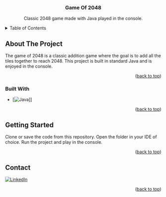 <a name="readme-top"></a>

<!-- PROJECT TITLE -->
<br />
<div align="center">
<h3 align="center">Game Of 2048</h3>
  <p align="center">
    Classic 2048 game made with Java played in the console.
    <br />
  </p>
</div>



<!-- TABLE OF CONTENTS -->
<details>
  <summary>Table of Contents</summary>
  <ol>
    <li>
      <a href="#about-the-project">About The Project</a>
      <ul>
        <li><a href="#built-with">Built With</a></li>
      </ul>
    </li>
    <li>
      <a href="#getting-started">Getting Started</a>
      </ul>
    </li>
    <li><a href="#contact">Contact</a></li>
  </ol>
</details>



## About The Project

The game of 2048 is a classic addition game where the goal is to add all the tiles together to reach 2048. This project is built in standard Java and is enjoyed in the console.

<p align="right">(<a href="#readme-top">back to top</a>)</p>



### Built With

* [![Java][Java]]]

<p align="right">(<a href="#readme-top">back to top</a>)</p>


## Getting Started

Clone or save the code from this repository. Open the folder in your IDE of choice.
Run the project and play in the console.

<p align="right">(<a href="#readme-top">back to top</a>)</p>

## Contact

[![LinkedIn][linkedin-shield]][linkedin-url]
<br/>

<p align="right">(<a href="#readme-top">back to top</a>)</p>




<!-- MARKDOWN LINKS & IMAGES -->
<!-- https://www.markdownguide.org/basic-syntax/#reference-style-links -->
[linkedin-shield]: https://img.shields.io/badge/-LinkedIn-black.svg?style=for-the-badge&logo=linkedin&colorB=555
[linkedin-url]: [https://linkedin.com/in/linkedin_username](https://www.linkedin.com/in/kylejstrong/)
[Java]: [https://img.shields.io/badge/Python-3776AB?style=for-the-badge&logo=python&logoColor=white](https://img.shields.io/badge/Java-ED8B00?style=for-the-badge&logo=openjdk&logoColor=white)
